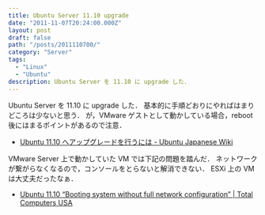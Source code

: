 ```yaml
---
title: Ubuntu Server 11.10 upgrade
date: "2011-11-07T20:24:00.000Z"
layout: post
draft: false
path: "/posts/2011110700/"
category: "Server"
tags:
  - "Linux"
  - "Ubuntu"
description: Ubuntu Server を 11.10 に upgrade した．
---
```


Ubuntu Server を 11.10 に upgrade した．
基本的に手順どおりにやればはまりどころは少ないと思う．
が，VMware ゲストとして動かしている場合，reboot 後にはまるポイントがあるので注意．

* [Ubuntu 11.10 へアップグレードを行うには - Ubuntu Japanese Wiki](https://wiki.ubuntulinux.jp/UbuntuTips/Install/UpgradeOneiric)

VMware Server 上で動かしていた VM では下記の問題を踏んだ．
ネットワークが繋がらなくなるので，コンソールをとらないと解消できない．
ESXi 上の VM は大丈夫だったなぁ．

* [Ubuntu 11.10 &ldquo;Booting system without full network configuration&rdquo; | Total Computers USA](http://www.totalcomputersusa.com/2011/10/ubuntu-11-10-booting-system-without-full-network-configuration/)
